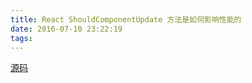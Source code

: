 ```yaml
---
title: React ShouldComponentUpdate 方法是如何影响性能的
date: 2016-07-10 23:22:19
tags:
---
```


[源码](https://github.com/longtian/react-scu)
